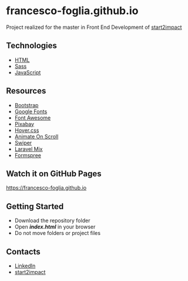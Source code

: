 # francesco-foglia.github.io

Project realized for the master in Front End Development of [start2impact](https://www.start2impact.it/)

## Technologies

* [HTML](https://html.spec.whatwg.org/)
* [Sass](https://sass-lang.com/)
* [JavaScript](https://developer.mozilla.org/en-US/docs/Web/JavaScript)

## Resources

* [Bootstrap](https://getbootstrap.com/)
* [Google Fonts](https://fonts.google.com/)
* [Font Awesome](https://fontawesome.com/)
* [Pixabay](https://pixabay.com/)
* [Hover.css](https://ianlunn.github.io/Hover/)
* [Animate On Scroll](https://michalsnik.github.io/aos/)
* [Swiper](https://swiperjs.com/)
* [Laravel Mix](https://laravel-mix.com/)
* [Formspree](https://formspree.io/)

## Watch it on GitHub Pages

https://francesco-foglia.github.io

## Getting Started

* Download the repository folder
* Open ***index.html*** in your browser
* Do not move folders or project files

## Contacts

* [LinkedIn](https://www.linkedin.com/in/foglia-francesco)
* [start2impact](https://talent.start2impact.it/profile/francesco-foglia)
